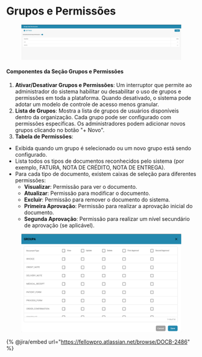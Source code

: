 # Grupos e Permissões

<figure><img src="../../../../.gitbook/assets/Bildschirmfoto 2024-05-08 um 08.26.22.png" alt=""><figcaption></figcaption></figure>

#### Componentes da Seção Grupos e Permissões

1. **Ativar/Desativar Grupos e Permissões**: Um interruptor que permite ao administrador do sistema habilitar ou desabilitar o uso de grupos e permissões em toda a plataforma. Quando desativado, o sistema pode adotar um modelo de controle de acesso menos granular.
2. **Lista de Grupos**: Mostra a lista de grupos de usuários disponíveis dentro da organização. Cada grupo pode ser configurado com permissões específicas. Os administradores podem adicionar novos grupos clicando no botão "+ Novo".
3. **Tabela de Permissões**:

- Exibida quando um grupo é selecionado ou um novo grupo está sendo configurado.
- Lista todos os tipos de documentos reconhecidos pelo sistema (por exemplo, FATURA, NOTA DE CRÉDITO, NOTA DE ENTREGA).
- Para cada tipo de documento, existem caixas de seleção para diferentes permissões:
  - **Visualizar**: Permissão para ver o documento.
  - **Atualizar**: Permissão para modificar o documento.
  - **Excluir**: Permissão para remover o documento do sistema.
  - **Primeira Aprovação**: Permissão para realizar a aprovação inicial do documento.
  - **Segunda Aprovação**: Permissão para realizar um nível secundário de aprovação (se aplicável).

<figure><img src="../../../../.gitbook/assets/Bildschirmfoto 2024-05-08 um 08.26.33.png" alt=""><figcaption></figcaption></figure>

{% @jira/embed url="https://fellowpro.atlassian.net/browse/DOCB-2486" %}
